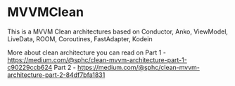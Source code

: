 # MVVMClean
This is a MVVM Clean architectures based on Conductor, Anko, ViewModel, LiveData, ROOM, Coroutines, FastAdapter, Kodein

More about clean architecture you can read on
Part 1 - https://medium.com/@sphc/clean-mvvm-architecture-part-1-c90229ccb624
Part 2 - https://medium.com/@sphc/clean-mvvm-architecture-part-2-84df7bfa1831
